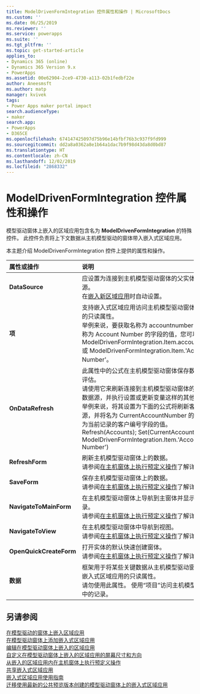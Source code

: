 ```yaml
---
title: ModelDrivenFormIntegration 控件属性和操作 | MicrosoftDocs
ms.custom: ''
ms.date: 06/25/2019
ms.reviewer: ''
ms.service: powerapps
ms.suite: ''
ms.tgt_pltfrm: ''
ms.topic: get-started-article
applies_to:
- Dynamics 365 (online)
- Dynamics 365 Version 9.x
- PowerApps
ms.assetid: 00e62904-2ce9-4730-a113-02b1fedbf22e
author: Aneesmsft
ms.author: matp
manager: kvivek
tags:
- Power Apps maker portal impact
search.audienceType:
- maker
search.app:
- PowerApps
- D365CE
ms.openlocfilehash: 674147425097d75b96e14bfbf76b3c937f9fd999
ms.sourcegitcommit: dd2a8a0362a8e1b64a1dac7b9f98d43da8d0bd87
ms.translationtype: HT
ms.contentlocale: zh-CN
ms.lasthandoff: 12/02/2019
ms.locfileid: "2868332"
---
```

# <a name="modeldrivenformintegration-control-properties-and-actions"></a>ModelDrivenFormIntegration 控件属性和操作
模型驱动窗体上嵌入的区域应用包含名为 **ModelDrivenFormIntegration** 的特殊控件。 此控件负责将上下文数据从主机模型驱动的窗体带入嵌入式区域应用。  

本主题介绍 ModelDrivenFormIntegration 控件上提供的属性和操作。

| 属性或操作 | 说明 |
|:--------------|:-------------------------|
|**DataSource** | 应设置为连接到主机模型驱动窗体的父实体的数据源。 <br />在[嵌入新区域应用](embedded-canvas-app-add-classic-designer.md)时自动设置。 |
|**项** | 支持嵌入式区域应用访问主机模型驱动窗体中的记录的只读属性。 <br />举例来说，要获取名称为 accountnumber 且显示名称为 Account Number 的字段的值，您可以使用 ModelDrivenFormIntegration.Item.accountnumber 或 ModelDrivenFormIntegration.Item.'Account Number'。 |
|**OnDataRefresh** | 此属性中的公式在主机模型驱动窗体保存数据时接受评估。 <br />请使用它来刷新连接到主机模型驱动窗体的父实体的数据源，并执行设置或更新变量这样的其他操作。 <br /> 举例来说，将其设置为下面的公式将刷新客户数据源，并将名为 CurrentAccountNumber 的变量设置为当前记录的客户编号字段的值。 <br /> Refresh(Accounts); Set(CurrentAccountNumber, ModelDrivenFormIntegration.Item.'Account Number') |
|**RefreshForm** | 刷新主机模型驱动窗体上的数据。 <br />请参阅[在主机窗体上执行预定义操作](embedded-canvas-app-actions.md#refreshformshowprompt)了解详细信息。 |
|**SaveForm** | 保存主机模型驱动窗体上的数据。 <br />请参阅[在主机窗体上执行预定义操作](embedded-canvas-app-actions.md#saveform)了解详细信息。  |
|**NavigateToMainForm** | 在主机模型驱动窗体上导航到主窗体并显示指定记录。 <br />请参阅[在主机窗体上执行预定义操作](embedded-canvas-app-actions.md#navigatetomainformentityname-mainformname-recordid)了解详细信息。 |
|**NavigateToView** | 在主机模型驱动窗体中导航到视图。 <br />请参阅[在主机窗体上执行预定义操作](embedded-canvas-app-actions.md#navigatetoviewentityname-viewname)了解详细信息。  |
|**OpenQuickCreateForm** | 打开实体的默认快速创建窗体。  <br />请参阅[在主机窗体上执行预定义操作](embedded-canvas-app-actions.md#openquickcreateformentityname)了解详细信息。  |
|**数据** | 框架用于将某些关键数据从主机模型驱动窗体发送到嵌入式区域应用的只读属性。  <br /> 请勿使用此属性。 使用“项目”访问主机模型驱动窗体中的记录。  |

## <a name="see-also"></a>另请参阅
[在模型驱动的窗体上嵌入区域应用](embed-canvas-app-in-form.md) <br />
[在模型驱动窗体上添加嵌入式区域应用](embedded-canvas-app-add-classic-designer.md) <br />
[编辑在模型驱动窗体上嵌入的区域应用](embedded-canvas-app-edit-classic-designer.md) <br />
[自定义在模型驱动窗体上嵌入的区域应用的屏幕尺寸和方向](embedded-canvas-app-customize-screen.md) <br />
[从嵌入的区域应用内在主机窗体上执行预定义操作](embedded-canvas-app-actions.md) <br />
[共享嵌入式区域应用](share-embedded-canvas-app.md) <br />
[嵌入式区域应用使用指南](embedded-canvas-app-guidelines.md) <br />
[迁移使用最新的公共预览版本创建的模型驱动窗体上的嵌入式区域应用](embedded-canvas-app-migrate-from-preview.md) <br />
